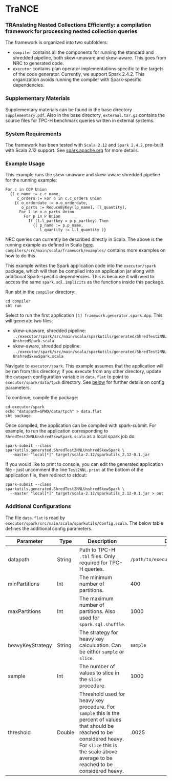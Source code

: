 # TraNCE
### TRAnslating Nested Collections Efficiently: a compilation framework for processing nested collection queries

The framework is organized into two subfolders:
* `compiler` contains all the components for running the standard and shredded pipeline, both skew-unaware and skew-aware. This goes from NRC to generated code.
* `executor` contains plan operator implementations specific to the targets of the code generator. Currently, we support Spark 2.4.2. This organization avoids running the compiler with Spark-specific dependencies.

### Supplementary Materials

Supplementary materials can be found in the base directory `supplementary.pdf`. Also in the base 
directory, `external.tar.gz` contains the source files for TPC-H benchmark queries written in external systems. 

### System Requirements

The framework has been tested with `Scala 2.12` and `Spark 2.4.2`, pre-built with Scala 2.12 support. See [spark.apache.org](https://spark.apache.org/releases/spark-release-2-4-2.html) for more details. 

### Example Usage

This example runs the skew-unaware and skew-aware shredded pipeline for the running example:

```
For c in COP Union
  {( c_name := c.c_name,
     c_orders := For o in c.c_orders Union
    {( o_orderdate := o.o_orderdate,
       o_parts := ReduceByKey([p_name], [l_quantity],
      For l in o.o_parts Union
        For p in P Union
          If (l.l_partkey = p.p_partkey) Then
            {( p_name := p.p_name,
               l_quantity := l.l_quantity )}
```

NRC queries can currently be described directly in Scala. The above is the running example as defined 
in Scala [here](https://github.com/jacmarjorie/shredder/blob/master/compiler/src/main/scala/framework/examples/tpch/NestedToNested.scala#L286-L309). `compilers/src/main/scala/framework/examples/` contains more examples on how to do this.

This example writes the Spark application code into the `executor/spark` package, 
which will then be compiled into an application 
jar along with additional Spark-specific dependencies. This is because it will need to 
access the same `spark.sql.implicits` as the functions inside this package. 

Run sbt in the `compiler` directory:

```
cd compiler
sbt run
```

Select to run the first application `[1] framework.generator.spark.App`. This will generate two files:
* skew-unaware, shredded pipeline: `../executor/spark/src/main/scala/sparkutils/generated/ShredTest2NNLUnshredSpark.scala`
* skew-aware, shredded pipeline: `../executor/spark/src/main/scala/sparkutils/generated/ShredTest2NNLUnshredSkewSpark.scala`

Navigate to `executor/spark`. This example assumes that the application 
will be ran from this directory; if you execute from any other directory, 
update the `datapath` configuration variable in `data.flat` 
to point to `executor/spark/data/tpch` directory. See [below](#additional-configurations) 
for further details on config parameters.

To continue, compile the package:

```
cd executor/spark
echo "datapath=$PWD/data/tpch" > data.flat
sbt package
```

Once compiled, the application can be compiled with spark-submit. For example, to run the application 
corresponding to `ShredTest2NNLUnshredSkewSpark.scala` as a local spark job do:

```
spark-submit --class sparkutils.generated.ShredTest2NNLUnshredSkewSpark \
  --master "local[*]" target/scala-2.12/sparkutils_2.12-0.1.jar
```

If you would like to print to console, you can edit the generated 
application file - just uncomment the line `Test2NNL.print` at the 
bottom of the application file, then redirect to stdout: 

```
spark-submit --class sparkutils.generated.ShredTest2NNLUnshredSkewSpark \
  --master "local[*]" target/scala-2.12/sparkutils_2.12-0.1.jar > out
```

### Additional Configurations

The file `data.flat` is read by `executor/spark/src/main/scala/sparkutils/Config.scala`. 
The below table defines the additional config parameters.

| Parameter | Type | Description | Default |
| ---- | ---- | --- | --- |
| datapath | String | Path to TPC-H `.tbl` files. Only required for TPC-H queries. | `/path/to/executor/spark/data/tpch` |
| minPartitions | Int | The minimum number of partitions. | 400 |
| maxPartitions | Int | The maximum number of partitions. Also used for `spark.sql.shuffle`. | 1000 |
| heavyKeyStrategy | String | The strategy for heavy key calculuation. Can be either `sample` or `slice`. | `sample` |
| sample | Int | The number of values to slice in the `slice` procedure. | 1000 |
| threshold | Double | Threshold used for heavy key procedure. For `sample` this is the percent of values that should be reached to be considered heavy. For `slice` this is the scale above average to be reached to be considered heavy. | .0025 |


